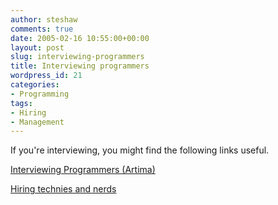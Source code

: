 ```yaml
---
author: steshaw
comments: true
date: 2005-02-16 10:55:00+00:00
layout: post
slug: interviewing-programmers
title: Interviewing programmers
wordpress_id: 21
categories:
- Programming
tags:
- Hiring
- Management
---
```


If you're interviewing, you might find the following links useful.

[Interviewing Programmers (Artima)](http://www.artima.com/wbc/interprogP.html)

[Hiring technies and nerds](http://www.itconversations.com/shows/detail392.html)
